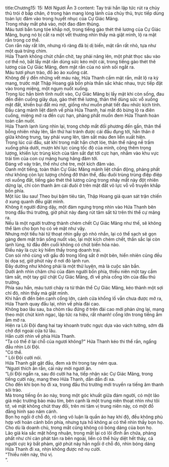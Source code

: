 title:Chương15: 15: Mời Ngươi Ăn 3
content:
Tay trái hắn lập tức rút ra chủy thủ trói ở bắp chân, ở trong hàn mang lóng lánh của chủy thủ, trực tiếp dùng toàn lực đâm vào trong huyết nhục của Cự Giác Mãng.<br>Trong nháy mắt phá vào, một đao đâm thủng.<br>Máu tươi bắn tung tóe khắp nơi, trong tiếng gào thét thê lương của Cự Giác Mãng, bụng nó bị cắt ra một vết thương nhìn thấy mà giật mình, lộ ra mật rắn trong cơ thể.<br>Con rắn này rất lớn, nhưng rõ ràng đã bị dị biến, mật rắn rất nhỏ, tựa như một quả trứng chim.<br>Hứa Thanh không chút chần chờ, tay phải nâng lên, một phát thọc sâu vào cơ thể nó, bắt lấy mật rắn dùng sức kéo một cái, trong tiếng gào thét thê lương của Cự Giác Mãng, đem mật rắn của nó sinh sôi ngắt ra.<br>Máu tươi phun trào, đổ ào ào xuống cát.<br>Không để ý đến những vết máu này, Hứa Thanh cầm mật rắn, mắt lộ ra kỳ mang, trước mặt Thập Hoang giả bốn phía thần sắc khác nhau, trực tiếp đặt vào trong miệng, một ngụm nuốt xuống.<br>Trong lúc hắn bình tĩnh nuốt vào, Cự Giác Mãng bị lấy mật khi còn sống, đau đến điên cuồng giãy dụa, gào thét thê lương, thân thể dùng sức vỗ xuống mặt đất, khiến bụi đất mù mịt, giống như muốn phát tiết đau nhức kịch tính.<br>Đầu càng mãnh liệt đánh về phía Hứa Thanh, hai mắt đỏ bừng lộ ra điên cuồng, miệng mở ra đến cực hạn, phảng phất muốn đem Hứa Thanh hoàn toàn cắn nuốt.<br>Hứa Thanh lạnh lùng nhìn lại, trong chớp mắt đối phương đến gần, thân thể bỗng nhiên nhảy lên, lần thứ hai tránh được cái đầu đụng tới, hắn thân ở giữa không trung, tay phải vung lên, tăm sắt màu đen liền xuất hiện.<br>Trong lúc cúi đầu, sát khí trong mắt hắn chợt lóe, thân thể nặng nề trầm xuống phía dưới, mượn khí lực cùng tốc độ của mình, cộng thêm trọng lượng, khiến lực trùng kích của tăm sắt đạt tới cực hạn, nhắm vào khu vực trái tim của con cự mãng hung hăng đâm tới.<br>Đáng vỡ vảy trăn, thế như chẻ tre, một kích đâm vào.<br>Oanh một tiếng, toàn thân Cự Giác Mãng mãnh liệt chấn động, phảng phất như không còn lực lượng chống đỡ thân thể, đầu đuôi trùng trùng điệp điệp rơi xuống đất, tiếng gào thét thê lương cũng trong nháy mắt này đột nhiên dừng lại, chỉ còn thanh âm cái đuôi ở trên mặt đất vô lực vỗ vỗ truyền khắp bốn phía.<br>Một lúc lâu sau! Theo bụi bặm tiêu tán, Thập Hoang giả quan sát trận chiến ở xung quanh đều giật mình.<br>Không ít người đứng dậy, một đám ngưng trọng nhìn vào Hứa Thanh bên trong đấu thú trường, giờ phút này đang rút tăm sắt từ trên thi thể cự mãng ra.<br>Nếu là một người trưởng thành chém chết Cự Giác Mãng như thế, sẽ không thể làm cho bọn họ có vẻ mặt như vậy.<br>Nhưng một tiểu hài tử thoạt nhìn gầy gò nhỏ nhắn, lại có thể sạch sẽ gọn gàng đem mặt trăn sống nuốt vào, lại một kích chém chết, thần sắc lại còn lạnh lùng, từ đầu đến cuối không có chút biến hóa nào.<br>Điều này là cực kỳ hiếm thấy trong doanh trại.<br>Con sói nhỏ cùng với gấu đỏ trong lồng sắt ở một bên, hiển nhiên cũng đều bị dọa sợ, giờ phút này ở nơi đó lạnh run.<br>Đây dường như không phải là một thử luyện, mà là cuộc săn bắn.<br>Dưới ánh nhìn chăm chú của đám người bốn phía, thiếu niên một tay cầm tăm sắt, một tay giữ chặt Cự Giác Mãng, đi về phía cổng lớn của đấu thú trường.<br>Phía sau hắn, máu tươi chảy ra từ thân thể Cự Giác Mãng, kéo thành một sợi chỉ đỏ, nhìn thấy mà giật mình.<br>Khi hắn đi đến bên cạnh cổng lớn, cánh cửa khổng lồ vẫn chưa được mở ra, Hứa Thanh quay đầu lại, nhìn về phía đài cao.<br>Không bao lâu sau, ba chòm râu đứng ở trên đài cao mới phản ứng lại, mang theo một chút kinh ngạc, lập tức ra hiệu, rất nhanh! cổng lớn trong tiếng ầm ầm mở ra.<br>Hiện ra Lôi Đội đang hai tay khoanh trước ngực dựa vào vách tường, sớm đã chờ đợi ngoài cửa từ lâu.<br>Hắn cười nhìn về phía Hứa Thanh.<br>"Ta có thể ở lại chỗ của ngươi không?" Hứa Thanh kéo thi thể rắn, ngẩng đầu nhìn Lôi Đội.<br>"Có thể.<br>” Lôi Đội cười nói.<br>Hứa Thanh gật gật đầu, đem xà thi trong tay ném qua.<br>"Ngươi thích ăn rắn, cái này mời ngươi ăn.<br>“Lôi Đội ngẩn ra, sau đó cười ha ha, tiếp nhận xác Cự Giác Mãng, trong tiếng cười này, mang theo Hứa Thanh, dần dần đi xa.<br>Cho đến khi bọn họ đi xa, trong đấu thú trường mới truyền ra tiếng âm thanh sôi trào.<br>Mà trong tiếng ồn ào này, trong một góc khuất giữa đám người, có một lão giả mặc trường bào màu tím, bên cạnh là một trung niên thoạt nhìn như tôi tớ, vẻ mặt không chút thay đổi, trên mi tâm vị trung niên này, có một đồ đằng hình sao năm cánh.<br>Bọn họ ngồi ở chỗ đó, rõ ràng vô luận là quần áo hay khí độ, đều không phù hợp với hoàn cảnh bốn phía, nhưng tựa hồ không ai có thể nhìn thấy bọn họ.<br>Cho dù là doanh chủ, trong mắt cũng không có bóng dáng của bọn họ.<br>Lão giả kia sắc mặt hồng nhuận, trong mắt lại có lôi đình ẩn chứa, phảng phất như chỉ càn phát tán ra bên ngoài, liền có thể hủy diệt hết thảy, cả người cực kỳ bất phàm, giờ phút này hắn ngồi ở chỗ đó, nhìn bóng dáng Hứa Thanh đi xa, nhịn không được nở nụ cười.<br>"Thiếu niên này, thú vị.<br>”.<br>